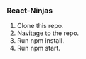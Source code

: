 ### React-Ninjas
1. Clone this repo.
2. Navitage to the repo.
3. Run npm install.
4. Run npm start.
